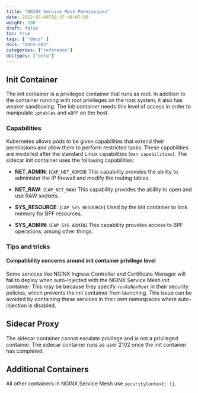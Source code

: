 ```yaml
---
title: "NGINX Service Mesh Permissions"
date: 2022-05-09T09:37:44-07:00
weight: 100
draft: false
toc: true
tags: [ "docs" ]
docs: "DOCS-883"
categories: ["reference"]
doctypes: ["beta"]
---
```


## Init Container
The init container is a privileged container that runs as root. In addition to the container running with root privileges on the host system, it also has weaker sandboxing. The init container needs this level of access in order to manipulate `iptables` and `eBPF` on the host. 

### Capabilities
Kubernetes allows pods to be given capabilities that extend their permissions and allow them to perform restricted tasks. These capabilities are modelled after the standard Linux capabilities (`man capabilities`). The sidecar init container uses the following capabilities:

- **NET_ADMIN**: (`CAP_NET_ADMIN`) This capability provides the ability to administer the IP firewall and modify the routing tables.
  
- **NET_RAW**: (`CAP_NET_RAW`) This capability provides the ability to open and use RAW sockets.
  
- **SYS_RESOURCE**: (`CAP_SYS_RESOURCE`) Used by the init container to lock memory for BPF resources.
  
- **SYS_ADMIN**: (`CAP_SYS_ADMIN`) This capability provides access to BPF operations, among other things.

### Tips and tricks
#### Compatibility concerns around init container privilege level
Some services like NGINX Ingress Controller and Certificate Manager will fail to deploy when auto-injected with the NGINX Service Mesh init container. This may be because they specify `runAsNonRoot` in their security policies, which prevents the init container from launching. This issue can be avoided by containing these services in their own namespaces where auto-injection is disabled.

## Sidecar Proxy
The sidecar container cannot escalate privilege and is not a privileged container. The sidecar container runs as user 2102 once the init container has completed.

## Additional Containers
All other containers in NGINX Service Mesh use `securityContext: {}`.
